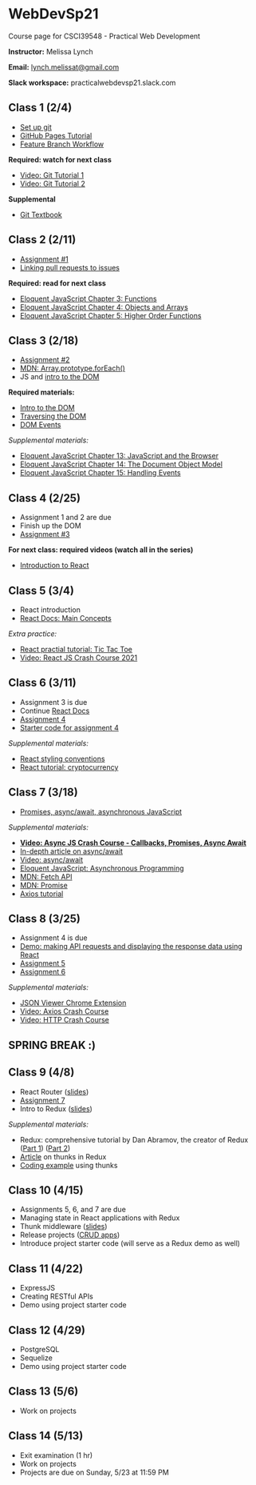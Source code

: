 # WebDevSp21
Course page for CSCI39548 - Practical Web Development

**Instructor:**
 Melissa Lynch

**Email:**
 lynch.melissat@gmail.com

**Slack workspace:** 
practicalwebdevsp21.slack.com

## Class 1 (2/4)
- [Set up git](https://docs.github.com/en/github/getting-started-with-github/set-up-git)
- [GitHub Pages Tutorial](https://docs.github.com/en/github/working-with-github-pages/creating-a-github-pages-site)
- [Feature Branch Workflow](https://www.atlassian.com/git/tutorials/comparing-workflows/feature-branch-workflow)

**Required: watch for next class**
- [Video: Git Tutorial 1](https://www.youtube.com/watch?v=HVsySz-h9r4&t=443s&ab_channel=CoreySchafer)
- [Video: Git Tutorial 2](https://www.youtube.com/watch?v=SWYqp7iY_Tc&ab_channel=TraversyMedia)

**Supplemental**
- [Git Textbook](https://git-scm.com/book/en/v2)

## Class 2 (2/11)
- [Assignment #1](https://docs.google.com/document/d/1Pf86Btnzj55v0ym_ugkQYRuqnk77RcjMK0vOW5STZaY/edit?usp=sharing)
- [Linking pull requests to issues](https://docs.github.com/en/github/managing-your-work-on-github/linking-a-pull-request-to-an-issue)

**Required: read for next class**
- [Eloquent JavaScript Chapter 3: Functions](http://eloquentjavascript.net/03_functions.html)
- [Eloquent JavaScript Chapter 4: Objects and Arrays](http://eloquentjavascript.net/04_data.html)
- [Eloquent JavaScript Chapter 5: Higher Order Functions](http://eloquentjavascript.net/05_higher_order.html)

## Class 3 (2/18)
- [Assignment #2](https://docs.google.com/document/d/1e4i4AOl5PmCJ9xzR-94gEegwvvwRw6eqAe0VZHOz5to/edit?usp=sharing)
- [MDN: Array.prototype.forEach()](https://developer.mozilla.org/en-US/docs/Web/JavaScript/Reference/Global_Objects/Array/forEach)
- JS and [intro to the DOM](https://developer.mozilla.org/en-US/docs/Web/API/Document_Object_Model/Introduction)

**Required materials:**
- [Intro to the DOM](https://www.youtube.com/watch?v=l-0nPnSvbX8)
- [Traversing the DOM](https://www.youtube.com/watch?v=8LWQNnVAMh4)
- [DOM Events](https://www.youtube.com/watch?v=QE1YQnhntgw)

*Supplemental materials:*
- [Eloquent JavaScript Chapter 13: JavaScript and the Browser](http://eloquentjavascript.net/13_browser.html)
- [Eloquent JavaScript Chapter 14: The Document Object Model](http://eloquentjavascript.net/14_dom.html)
- [Eloquent JavaScript Chapter 15: Handling Events](http://eloquentjavascript.net/15_event.html)


## Class 4 (2/25)
- Assignment 1 and 2 are due
- Finish up the DOM
- [Assignment #3](https://docs.google.com/document/d/11xFpi2Eue2wwwiUHoHBaPWB2gmczogxZQhS67YKks9o/edit?usp=sharing)

**For next class: required videos (watch all in the series)**
- [Introduction to React](https://www.youtube.com/watch?v=FRjlF74_EZk&list=PLruo2gSoqleiMVEIqmvZkIpFEN_TPt0hR)

## Class 5 (3/4)
- React introduction
- [React Docs: Main Concepts](https://reactjs.org/docs/hello-world.html)

*Extra practice:*
- [React practial tutorial: Tic Tac Toe](https://reactjs.org/tutorial/tutorial.html)
- [Video: React JS Crash Course 2021](https://www.youtube.com/watch?v=w7ejDZ8SWv8&ab_channel=TraversyMedia)

## Class 6 (3/11)
- Assignment 3 is due
- Continue [React Docs](https://reactjs.org/docs/hello-world.html)
- [Assignment 4](https://docs.google.com/document/d/1XCeysbpalCy-uIEKkANtwTsJuh1_pWp9GkqQ02c2FeU/edit?usp=sharing)
- [Starter code for assignment 4](https://github.com/mtlynch3/reactGrid)

*Supplemental materials:*
- [React styling conventions](https://github.com/airbnb/javascript/tree/master/react)
- [React tutorial: cryptocurrency](https://sabe.io/tutorials/getting-started-with-react)

## Class 7 (3/18)
- [Promises, async/await, asynchronous JavaScript](https://javascript.info/async)

*Supplemental materials:*
- **[Video: Async JS Crash Course - Callbacks, Promises, Async Await](https://www.youtube.com/watch?v=PoRJizFvM7s&ab_channel=TraversyMedia)**
- [In-depth article on async/await](https://blog.bitsrc.io/understanding-javascript-async-and-await-with-examples-a010b03926ea)
- [Video: async/await](https://www.youtube.com/watch?v=vn3tm0quoqE&t=170s)
- [Eloquent JavaScript: Asynchronous Programming](https://eloquentjavascript.net/11_async.html)
- [MDN: Fetch API](https://developer.mozilla.org/en-US/docs/Web/API/Fetch_API)
- [MDN: Promise](https://developer.mozilla.org/en-US/docs/Web/JavaScript/Reference/Global_Objects/Promise)
- [Axios tutorial](http://zetcode.com/javascript/axios/)

## Class 8 (3/25)
- Assignment 4 is due
- [Demo: making API requests and displaying the response data using React](https://gist.github.com/mtlynch3/82420435b001e70db6f0c64df72e54ff)
- [Assignment 5](https://docs.google.com/document/d/1xEU3tsKVKYQ4Xv9ncYeRXVLwY9pg2hDKOiJ_NPqbkf0/edit?usp=sharing)
- [Assignment 6](https://docs.google.com/document/d/1bjXuk0TnSevHghRr6aIkwreF1HDrKDv4W5_PY_P2IVY/edit?usp=sharing)

*Supplemental materials:*
- [JSON Viewer Chrome Extension](https://chrome.google.com/webstore/detail/json-viewer/gbmdgpbipfallnflgajpaliibnhdgobh?hl=en-US)
- [Video: Axios Crash Course](https://www.youtube.com/watch?v=6LyagkoRWYA)
- [Video: HTTP Crash Course](https://www.youtube.com/watch?v=iYM2zFP3Zn0)

## SPRING BREAK :)

## Class 9 (4/8)
- React Router ([slides](https://drive.google.com/file/d/1X7DB3LbAPPPEklKE-359GVKKFFsDGOg3/view))
- [Assignment 7](https://gist.github.com/mtlynch3/4c86b925d4493355a5f2f6c41d2a3aa6)
- Intro to Redux ([slides](https://drive.google.com/file/d/1T4kvykmcM2MvKvnExjopJv2i4cOjZw1O/view))

*Supplemental materials:*
- Redux: comprehensive tutorial by Dan Abramov, the creator of Redux ([Part 1](https://egghead.io/courses/fundamentals-of-redux-course-from-dan-abramov-bd5cc867)) ([Part 2](https://egghead.io/courses/building-react-applications-with-idiomatic-redux))
- [Article](https://medium.com/fullstack-academy/thunks-in-redux-the-basics-85e538a3fe60) on thunks in Redux
- [Coding example](https://learn.co/lessons/redux-thunk-readme) using thunks

## Class 10 (4/15)
- Assignments 5, 6, and 7 are due
- Managing state in React applications with Redux
- Thunk middleware ([slides](https://drive.google.com/file/d/1CWDPOigoVDwZDc4iLEpJMJ7MN42cT3qI/view))
- Release projects ([CRUD apps](https://medium.com/@thorntonbrenden/whats-a-crud-app-e5a29cce03b5))
- Introduce project starter code (will serve as a Redux demo as well)

## Class 11 (4/22)
- ExpressJS
- Creating RESTful APIs
- Demo using project starter code

## Class 12 (4/29)
- PostgreSQL
- Sequelize
- Demo using project starter code

## Class 13 (5/6)
- Work on projects

## Class 14 (5/13)
- Exit examination (1 hr)
- Work on projects
- Projects are due on Sunday, 5/23 at 11:59 PM



